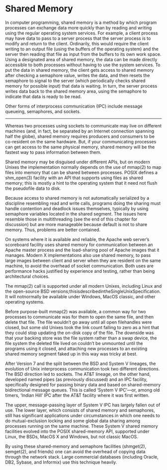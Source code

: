 # Shared Memory

In computer programming, shared memory is a method by which program processes can exchange data more quickly than by reading and writing using the regular operating system services. For example, a client process may have data to pass to a server process that the server process is to modify and return to the client. Ordinarily, this would require the client writing to an output file (using the buffers of the operating system) and the server then reading that file as input from the buffers to its own work space. Using a designated area of shared memory, the data can be made directly accessible to both processes without having to use the system services. To put the data in shared memory, the client gets access to shared memory after checking a semaphore value, writes the data, and then resets the semaphore to signal to the server (which periodically checks shared memory for possible input) that data is waiting. In turn, the server process writes data back to the shared memory area, using the semaphore to indicate that data is ready to be read.

Other forms of interprocess communication (IPC) include message queueing, semaphores, and sockets.

---

Whereas two processes using sockets to communicate may live on different machines (and, in fact, be separated by an Internet connection spanning half the globe), shared memory requires producers and consumers to be co-resident on the same hardware. But, if your communicating processes can get access to the same physical memory, shared memory will be the fastest way to pass information between them.

Shared memory may be disguised under different APIs, but on modern Unixes the implementation normally depends on the use of mmap(2) to map files into memory that can be shared between processes. POSIX defines a shm_open(3) facility with an API that supports using files as shared memory; this is mostly a hint to the operating system that it need not flush the pseudofile data to disk.

Because access to shared memory is not automatically serialized by a discipline resembling read and write calls, programs doing the sharing must handle contention and deadlock issues themselves, typically by using semaphore variables located in the shared segment. The issues here resemble those in multithreading (see the end of this chapter for discussion) but are more manageable because default is not to share memory. Thus, problems are better contained.

On systems where it is available and reliable, the Apache web server’s scoreboard facility uses shared memory for communication between an Apache master process and the load-sharing pool of Apache images that it manages. Modern X implementations also use shared memory, to pass large images between client and server when they are resident on the same machine, to avoid the overhead of socket communication. Both uses are performance hacks justified by experience and testing, rather than being architectural choices.

The mmap(2) call is supported under all modern Unixes, including Linux and the open-source BSD versions;thisisdescribedintheSingleUnixSpecification. It will notnormally be available under
Windows, MacOS classic, and other operating systems.

Before purpose-built mmap(2) was available, a common way for two processes to communicate was for them to open the same file, and then delete that file. The file wouldn’t go away until all open filehandles were closed, but some old Unixes took the link count falling to zero as a hint that they could stop updating the on-disk copy of the file. The downside was that your backing store was the file system rather than a swap device, the file system the deleted file lived on couldn’t be unmounted until the programs using it closed, and attaching new processes to an existing shared memory segment faked up in this way was tricky at best.

After Version 7 and the split between the BSD and System V lineages, the evolution of Unix interprocess communication took two different directions. The BSD direction led to sockets. The AT&T lineage, on the other hand, developed named pipes (as previously discussed) and an IPC facility, specifically designed for passing binary data and based on shared-memory bidirectional message queues. This is called ‘System V IPC’—or, among old timers, ‘Indian Hill’ IPC after the AT&T facility where it was first written.

The upper, message-passing layer of System V IPC has largely fallen out of use. The lower layer, which consists of shared memory and semaphores, still has significant applications under circumstances in which one needs to do mutual-exclusion locking and some global data sharing among processes running on the same machine. These System V shared memory facilities evolved into the POSIX shared-memory API, supported under Linux, the BSDs, MacOS X and Windows, but not classic MacOS.

By using these shared-memory and semaphore facilities (shmget(2), semget(2), and friends) one can avoid the overhead of copying data through the network stack. Large commercial databases (including Oracle, DB2, Sybase, and Informix) use this technique heavily.